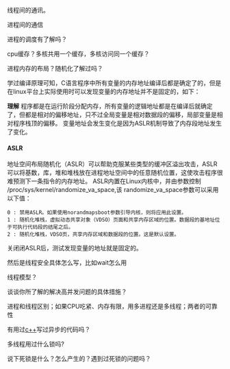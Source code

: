 



线程间的通讯。

进程间的通信



进程的调度有了解吗？



cpu缓存？多核共用一个缓存，多核访问同一个缓存？



进程内存的布局？随机化了解过吗？

学过编译原理可知，C语言程序中所有变量的内存地址编译后都是确定了的，但是在linux平台上实际使用时可以发现变量的内存地址并不是固定的，如下：

**理解**
程序都是在运行阶段分配内存，所有变量的逻辑地址都是在编译后就确定了，但都是相对的偏移地址，只不过全局变量是相对数据段的偏移，局部变量是相对程序栈顶的偏移。
变量地址会发生变化是因为ASLR机制导致了内存段地址发生了变化。

#### ASLR

地址空间布局随机化（ASLR）可以帮助克服某些类型的缓冲区溢出攻击，ASLR可以将基数，库，堆和堆栈放在进程地址空间中的任意随机位置，这使攻击程序很难预测下一条指令的内存地址。
ASLR内置在Linux内核中，并由参数控制 /proc/sys/kernel/randomize_va_space,该 randomize_va_space参数可以采用以下值：

```
0 : 禁用ASLR。如果使用norandmapsboot参数引导内核，则将应用此设置。
1 : 随机化堆栈，虚拟动态共享对象（VDSO）页面和共享内存区域的位置。数据段的基地址位于可执行代码段的结尾之后。
2 : 随机化堆栈，VDSO页，共享内存区域和数据段的位置。这是默认设置。
```

关闭闭ASLR后，测试发现变量的地址就是固定的。





然后是线程安全具体怎么写，比如wait怎么用



线程模型？



谈谈你所了解的解决高并发问题的具体措施？



进程和线程区别；如果CPU吃紧、内存有限，用多进程还是多线程；两者的可靠性



有用过[c++](https://www.nowcoder.com/jump/super-jump/word?word=c%2B%2B)写过异步的代码吗？



多线程用过什么锁吗?



说下死锁是什么？怎么产生的？遇到过死锁的问题吗？